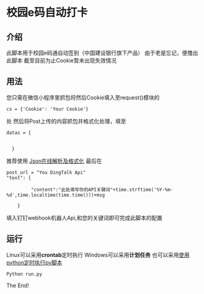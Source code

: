 # **校园e码自动打卡**
## **介绍**
此脚本用于校园e码通自动签到（中国建设银行旗下产品）
由于老是忘记，便撸出此脚本
截至目前为止Cookie暂未出现失效情况
## **用法**
您只需在微信小程序里抓包将然后Cookie填入至request()模块的
```
cs = {'Cookie': 'Your Cookie'}
```
处
然后将Post上传的内容抓包并格式化处理，填至
```
datas = {


  }
```
推荐使用
[Json在线解析及格式化](https://www.json.cn/)
最后在
```
post_url = "You DingTalk Api"
"text": {

         "content":"此处填写你的API关键词"+time.strftime('%Y-%m-%d',time.localtime(time.time()))+msg

    }
```
填入钉钉webhook机器人Api,和您的关键词即可完成此脚本的配置

## **运行**
Linux可以采用**crontab**定时执行
Windows可以采用**计划任务**
也可以采用[使用python定时执行py脚本](https://ptype.info/2020/03/17/使用python定时执行py脚本/)
```
Python run.py
```
The End!
